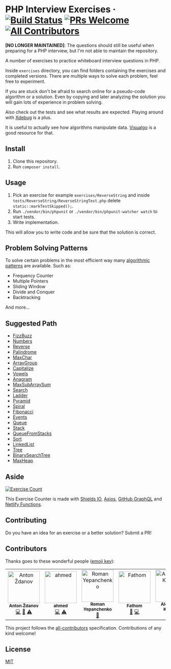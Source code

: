 # PHP Interview Exercises · [![Build Status](https://img.shields.io/travis/com/azdanov/php-interview-exercises/master.svg?logo=travis)](https://travis-ci.com/azdanov/php-interview-exercises) [![PRs Welcome](https://img.shields.io/badge/PRs-welcome-blue.svg?logo=github)](http://makeapullrequest.com) [![All Contributors](https://img.shields.io/badge/all_contributors-6-orange.svg?style=flat-square)](#contributors)

__[NO LONGER MAINTAINED]__: The questions should still be useful when preparing for a PHP interview, but I'm not able to maintain the repository.

A number of exercises to practice whiteboard interview questions in PHP.

Inside `exercises` directory, you can find folders containing the exercises and completed versions.
There are multiple ways to solve each problem, feel free to experiment.

If you are stuck don't be afraid to search online for a pseudo-code algorithm or a solution. Even by copying and later analyzing the solution you will gain lots of experience in problem solving.

Also check out the tests and see what results are expected. Playing around with [Xdebug](https://xdebug.org/) is a plus.

It is useful to actually see how algorithms manipulate data. [Visualgo](https://visualgo.net/en) is a good resource for that.

## Install

1. Clone this repository.
2. Run `composer install`.

## Usage

1. Pick an exercise for example `exercises/ReverseString` and inside `tests/ReverseString/ReverseStringTest.php` delete `static::markTestSkipped();`.
2. Run `./vendor/bin/phpunit` or `./vendor/bin/phpunit-watcher watch` to start tests.
3. Write implementation.

This will allow you to write code and be sure that the solution is correct.

## Problem Solving Patterns

To solve certain problems in the most efficient way many [algorithmic patterns](https://cs.lmu.edu/~ray/notes/algpatterns/) are available.
Such as:

- Frequency Counter
- Multiple Pointers
- Sliding Window
- Divide and Conquer
- Backtracking

And more...

## Suggested Path

- [FizzBuzz](./exercises/FizzBuzz/FizzBuzz.php)
- [Numbers](./exercises/Numbers/Numbers.php)
- [Reverse](./exercises/Reverse/Reverse.php)
- [Palindrome](./exercises/Palindrome/Palindrome.php)
- [MaxChar](./exercises/MaxChar/MaxChar.php)
- [ArrayGroup](./exercises/ArrayGroup/ArrayGroup.php)
- [Capitalize](./exercises/Capitalize/Capitalize.php)
- [Vowels](./exercises/Vowels/Vowels.php)
- [Anagram](./exercises/Anagram/Anagram.php)
- [MaxSubArraySum](./exercises/MaxSubArraySum/MaxSubArraySum.php)
- [Search](./exercises/Search/Search.php)
- [Ladder](./exercises/Ladder/Ladder.php)
- [Pyramid](./exercises/Pyramid/Pyramid.php)
- [Spiral](./exercises/Spiral/Spiral.php)
- [Fibonacci](./exercises/Fibonacci/Fibonacci.php)
- [Events](./exercises/Events/Events.php)
- [Queue](./exercises/Queue/Queue.php)
- [Stack](./exercises/Stack/Stack.php)
- [QueueFromStacks](./exercises/QueueFromStacks/QueueFromStacks.php)
- [Sort](./exercises/Sort/Sort.php)
- [LinkedList](./exercises/LinkedList/LinkedList.php)
- [Tree](./exercises/Tree/Tree.php)
- [BinarySearchTree](./exercises/BinarySearchTree/BinarySearchTree.php)
- [MaxHeap](./exercises/MaxHeap/MaxHeap.php)

## Aside

[![Exercise Count](https://img.shields.io/endpoint.svg?url=https://php-interview-questions-counter.netlify.com/.netlify/functions/count)](./exercises)

This Exercise Counter is made with [Shields IO](https://shields.io/endpoint), [Axios](https://github.com/axios/axios), [GitHub GraphQL](https://developer.github.com/v4/) and [Netlify Functions](https://www.netlify.com/docs/functions/).

## Contributing

Do you have an idea for an exercise or a better solution? Submit a PR!

## Contributors

Thanks goes to these wonderful people ([emoji key](https://allcontributors.org/docs/en/emoji-key)):

<!-- ALL-CONTRIBUTORS-LIST:START - Do not remove or modify this section -->
<!-- prettier-ignore -->
<table>
  <tr>
    <td align="center"><a href="https://azdanov.js.org/"><img src="https://avatars2.githubusercontent.com/u/6123841?v=4" width="100px;" alt="Anton Ždanov"/><br /><sub><b>Anton Ždanov</b></sub></a><br /><a href="https://github.com/azdanov/php-interview-exercises/commits?author=azdanov" title="Code">💻</a> <a href="https://github.com/azdanov/php-interview-exercises/commits?author=azdanov" title="Documentation">📖</a> <a href="https://github.com/azdanov/php-interview-exercises/commits?author=azdanov" title="Tests">⚠️</a></td>
    <td align="center"><a href="https://github.com/Ahmed-Aboud"><img src="https://avatars0.githubusercontent.com/u/25877831?v=4" width="100px;" alt="ahmed"/><br /><sub><b>ahmed</b></sub></a><br /><a href="https://github.com/azdanov/php-interview-exercises/commits?author=Ahmed-Aboud" title="Code">💻</a> <a href="https://github.com/azdanov/php-interview-exercises/commits?author=Ahmed-Aboud" title="Tests">⚠️</a></td>
    <td align="center"><a href="https://github.com/tizis"><img src="https://avatars1.githubusercontent.com/u/16865573?v=4" width="100px;" alt="Roman Yepanchenko"/><br /><sub><b>Roman Yepanchenko</b></sub></a><br /><a href="https://github.com/azdanov/php-interview-exercises/issues?q=author%3Atizis" title="Bug reports">🐛</a></td>
    <td align="center"><a href="https://github.com/fathom"><img src="https://avatars3.githubusercontent.com/u/13853845?v=4" width="100px;" alt="Fathom"/><br /><sub><b>Fathom</b></sub></a><br /><a href="https://github.com/azdanov/php-interview-exercises/issues?q=author%3Afathom" title="Bug reports">🐛</a> <a href="https://github.com/azdanov/php-interview-exercises/commits?author=fathom" title="Code">💻</a></td>
    <td align="center"><a href="https://github.com/Olden"><img src="https://avatars3.githubusercontent.com/u/546682?v=4" width="100px;" alt="Alexander Katynia"/><br /><sub><b>Alexander Katynia</b></sub></a><br /><a href="https://github.com/azdanov/php-interview-exercises/issues?q=author%3AOlden" title="Bug reports">🐛</a></td>
    <td align="center"><a href="https://github.com/kevin-schmitt"><img src="https://avatars2.githubusercontent.com/u/10809414?v=4" width="100px;" alt="kevin-schmitt"/><br /><sub><b>kevin-schmitt</b></sub></a><br /><a href="https://github.com/azdanov/php-interview-exercises/commits?author=kevin-schmitt" title="Code">💻</a> <a href="https://github.com/azdanov/php-interview-exercises/commits?author=kevin-schmitt" title="Tests">⚠️</a></td>
  </tr>
</table>

<!-- ALL-CONTRIBUTORS-LIST:END -->

This project follows the [all-contributors](https://github.com/all-contributors/all-contributors) specification. Contributions of any kind welcome!

## License

[MIT](./LICENSE)
